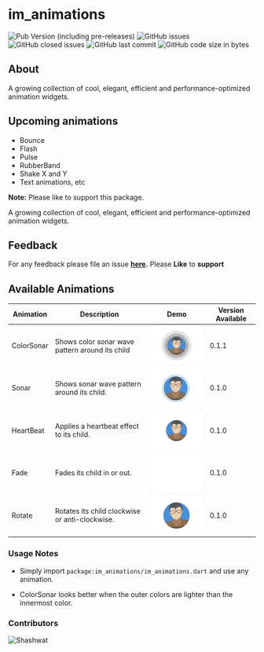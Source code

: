 # im_animations

![Pub Version (including pre-releases)](https://img.shields.io/pub/v/im_animations?include_prereleases)
![GitHub issues](https://img.shields.io/github/issues-raw/imujtaba8488/im_animations)
![GitHub closed issues](https://img.shields.io/github/issues-closed-raw/imujtaba8488/im_animations)
![GitHub last commit](https://img.shields.io/github/last-commit/imujtaba8488/im_animations)
![GitHub code size in bytes](https://img.shields.io/github/languages/code-size/imujtaba8488/im_animations)

## About

A growing collection of cool, elegant, efficient and performance-optimized
animation widgets.

## Upcoming animations
* Bounce
* Flash
* Pulse
* RubberBand
* Shake X and Y
* Text animations, etc

__Note:__ Please like to support this package.

A growing collection of cool, elegant, efficient and performance-optimized
animation widgets.

## Feedback

For any feedback please file an issue **[here](https://github.com/imujtaba8488/im_animations/issues).** Please **Like** to **support**

## Available Animations

| **Animation** | **Description**                                 | **Demo**                                                                                             | **Version Available** |
|---------------|-------------------------------------------------|------------------------------------------------------------------------------------------------------|-----------------------|
| ColorSonar    | Shows color sonar wave pattern around its child | ![ColorSonar](https://github.com/imujtaba8488/showcase/blob/master/im_animations/color_sonar_01.gif) | 0.1.1                 |
| Sonar         | Shows sonar wave pattern around its child.      | ![ColorSonar](https://github.com/imujtaba8488/showcase/blob/master/im_animations/sonar_01.gif)       | 0.1.0                 |
| HeartBeat     | Applies a heartbeat effect to its child.        | ![ColorSonar](https://github.com/imujtaba8488/showcase/blob/master/im_animations/heartbeat_01.gif)   | 0.1.0                 |
| Fade          | Fades its child in or out.                      | ![ColorSonar](https://github.com/imujtaba8488/showcase/blob/master/im_animations/fade_01.gif)        | 0.1.0                 |
| Rotate        | Rotates its child clockwise or anti-clockwise.  | ![ColorSonar](https://github.com/imujtaba8488/showcase/blob/master/im_animations/rotate_01.gif)      | 0.1.0                 |

### Usage Notes

* Simply import `package:im_animations/im_animations.dart` and use any animation.

* ColorSonar looks better when the outer colors are lighter than the innermost color.


### Contributors
<img src="https://avatars.githubusercontent.com/u/44292521?v=4" alt="Shashwat" width="50"/>
